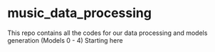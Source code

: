 # music_data_processing
This repo contains all the codes for our data processing and models generation (Models 0 - 4)
Starting here
